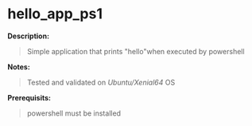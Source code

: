 # hello_app_ps1 

**Description:**
>Simple application that prints "hello"when executed by powershell

**Notes:**
>Tested and validated on *Ubuntu/Xenial64* OS

**Prerequisits:**
>powershell must be installed

